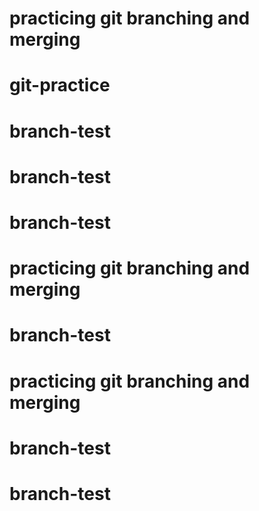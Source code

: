 # practicing git branching and merging
# git-practice
# branch-test
# branch-test
# branch-test
# practicing git branching and merging
# branch-test
# practicing git branching and merging
# branch-test
# branch-test
